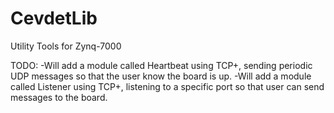# CevdetLib
Utility Tools for Zynq-7000

TODO:
-Will add a module called Heartbeat using TCP+, sending periodic UDP messages so that the user know the board is up.
-Will add a module called Listener using TCP+, listening to a specific port so that user can send messages to the board.
